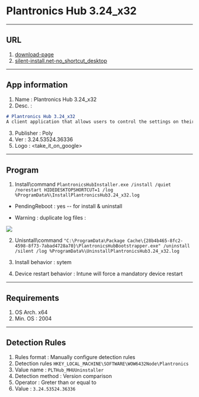 # Plantronics Hub 3.24_x32

---

## URL
1. [download-page](https://www.poly.com/ca/en/support/downloads-apps/hub-desktop)
2. [silent-install.net-no_shortcut_desktop](https://silent-install.net/software/plantronics/hub_software/3.11.52216.23527)

---

## App information
1. Name : Plantronics Hub 3.24_x32
2. Desc. :
````md
# Plantronics Hub 3.24_x32
A client application that allows users to control the settings on their Plantronics audio device
````
3. Publisher : Poly
4. Ver : 3.24.53524.36336
5. Logo : <take_it_on_google>

---

## Program
1. Install\command `PlantronicsHubInstaller.exe /install /quiet /norestart HIDEDESKTOPSHORTCUT=1 /log %ProgramData%\InstallPlantronicsHub3.24_x32.log`

* PendingReboot : yes -- for install & uninstall

* Warning : duplicate log files :

[<img src="https://i.imgur.com/PgtEZvc.png">](https://i.imgur.com/PgtEZvc.png)


2. Unisntall\command `"C:\ProgramData\Package Cache\{28b4b465-8fc2-4598-8f73-7abad4728a70}\PlantronicsHubBootstrapper.exe" /uninstall /silent /log %ProgramData%\UninstallPlantronicsHub3.24_x32.log`

3. Install behavior : sytem

4. Device restart behavior : Intune will force a mandatory device restart

---

## Requirements
1. OS Arch. x64
2. Min. OS : 2004

---

## Detection Rules
1. Rules format : Manually configure detection rules
2. Detection rules `HKEY_LOCAL_MACHINE\SOFTWARE\WOW6432Node\Plantronics`
3. Value name : `PLTHub_MHUUninstaller`
4. Detection method : Version comparison
5. Operator : Greter than or equal to
6. Value : `3.24.53524.36336`

